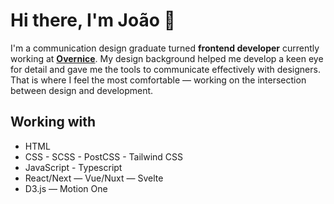 # **Hi there, I'm João** 👋

I'm a communication design graduate turned **frontend developer** currently working at [**Overnice**](https://overnice.com). My design background helped me develop a keen eye for detail and gave me the tools to communicate effectively with designers. That is where I feel the most comfortable — working on the intersection between design and development.

## Working with

- HTML
- CSS - SCSS - PostCSS - Tailwind CSS
- JavaScript - Typescript
- React/Next — Vue/Nuxt — Svelte
- D3.js — Motion One
